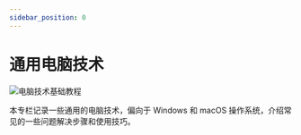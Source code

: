 ```yaml
---
sidebar_position: 0
---
```


# 通用电脑技术

![电脑技术基础教程](https://static.getiot.tech/cover-computer-basics-tutorial.webp#center)

本专栏记录一些通用的电脑技术，偏向于 Windows 和 macOS 操作系统，介绍常见的一些问题解决步骤和使用技巧。
